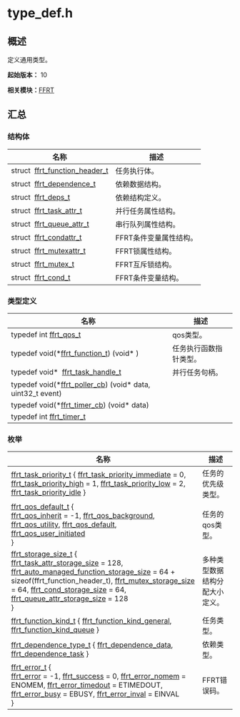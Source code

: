 # type_def.h


## 概述

定义通用类型。

**起始版本：** 10

**相关模块：**[FFRT](_f_f_r_t.md)


## 汇总


### 结构体

| 名称 | 描述 | 
| -------- | -------- |
| struct&nbsp;&nbsp;[ffrt_function_header_t](ffrt__function__header__t.md) | 任务执行体。 | 
| struct&nbsp;&nbsp;[ffrt_dependence_t](ffrt__dependence__t.md) | 依赖数据结构。 | 
| struct&nbsp;&nbsp;[ffrt_deps_t](ffrt__deps__t.md) | 依赖结构定义。 | 
| struct&nbsp;&nbsp;[ffrt_task_attr_t](ffrt__task__attr__t.md) | 并行任务属性结构。 | 
| struct&nbsp;&nbsp;[ffrt_queue_attr_t](ffrt__queue__attr__t.md) | 串行队列属性结构。 | 
| struct&nbsp;&nbsp;[ffrt_condattr_t](ffrt__condattr__t.md) | FFRT条件变量属性结构。 | 
| struct&nbsp;&nbsp;[ffrt_mutexattr_t](ffrt__mutexattr__t.md) | FFRT锁属性结构。 | 
| struct&nbsp;&nbsp;[ffrt_mutex_t](ffrt__mutex__t.md) | FFRT互斥锁结构。 | 
| struct&nbsp;&nbsp;[ffrt_cond_t](ffrt__cond__t.md) | FFRT条件变量结构。 | 


### 类型定义

| 名称 | 描述 | 
| -------- | -------- |
| typedef int [ffrt_qos_t](_f_f_r_t.md) | qos类型。 | 
| typedef void(\*[ffrt_function_t](_f_f_r_t.md)) (void\* ) | 任务执行函数指针类型。 | 
| typedef void\*&nbsp;&nbsp;[ffrt_task_handle_t](_f_f_r_t.md) | 并行任务句柄。 | 
| typedef void(\*[ffrt_poller_cb](_f_f_r_t.md#ffrt_poller_cb)) (void\* data, uint32_t event) |  | 
| typedef void(\*[ffrt_timer_cb](_f_f_r_t.md#ffrt_timer_cb)) (void\* data) |  | 
| typedef int [ffrt_timer_t](_f_f_r_t.md#ffrt_timer_t) |  | 


### 枚举

| 名称 | 描述 | 
| -------- | -------- |
| [ffrt_task_priority_t](_f_f_r_t.md#ffrt_task_priority_t) { [ffrt_task_priority_immediate](_f_f_r_t.md) = 0, [ffrt_task_priority_high](_f_f_r_t.md) = 1, [ffrt_task_priority_low](_f_f_r_t.md) = 2, [ffrt_task_priority_idle](_f_f_r_t.md) } | 任务的优先级类型。 | 
| [ffrt_qos_default_t](_f_f_r_t.md#ffrt_qos_default_t) {<br/>[ffrt_qos_inherit](_f_f_r_t.md) = -1, [ffrt_qos_background](_f_f_r_t.md), [ffrt_qos_utility](_f_f_r_t.md), [ffrt_qos_default](_f_f_r_t.md),<br/>[ffrt_qos_user_initiated](_f_f_r_t.md)<br/>} | 任务的qos类型。 | 
| [ffrt_storage_size_t](_f_f_r_t.md#ffrt_storage_size_t) {<br/>[ffrt_task_attr_storage_size](_f_f_r_t.md) = 128, [ffrt_auto_managed_function_storage_size](_f_f_r_t.md) = 64 + sizeof(ffrt_function_header_t), [ffrt_mutex_storage_size](_f_f_r_t.md) = 64, [ffrt_cond_storage_size](_f_f_r_t.md) = 64,<br/>[ffrt_queue_attr_storage_size](_f_f_r_t.md) = 128<br/>} | 多种类型数据结构分配大小定义。 | 
| [ffrt_function_kind_t](_f_f_r_t.md#ffrt_function_kind_t) { [ffrt_function_kind_general](_f_f_r_t.md), [ffrt_function_kind_queue](_f_f_r_t.md) } | 任务类型。 | 
| [ffrt_dependence_type_t](_f_f_r_t.md#ffrt_dependence_type_t) { [ffrt_dependence_data](_f_f_r_t.md), [ffrt_dependence_task](_f_f_r_t.md) } | 依赖类型。 | 
| [ffrt_error_t](_f_f_r_t.md#ffrt_error_t) {<br/>[ffrt_error](_f_f_r_t.md) = -1, [ffrt_success](_f_f_r_t.md) = 0, [ffrt_error_nomem](_f_f_r_t.md) = ENOMEM, [ffrt_error_timedout](_f_f_r_t.md) = ETIMEDOUT,<br/>[ffrt_error_busy](_f_f_r_t.md) = EBUSY, [ffrt_error_inval](_f_f_r_t.md) = EINVAL<br/>} | FFRT错误码。 | 
